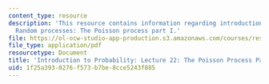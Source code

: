 ```yaml
---
content_type: resource
description: 'This resource contains information regarding introduction to probability:
  Random processes: The Poisson process part I.'
file: https://ol-ocw-studio-app-production.s3.amazonaws.com/courses/res-6-012-introduction-to-probability-spring-2018/1f25a3930276f573b7be8cce5243f885_MITRES_6_012S18_L22AS.pdf
file_type: application/pdf
resourcetype: Document
title: 'Introduction to Probability: Lecture 22: The Poisson Process Part I'
uid: 1f25a393-0276-f573-b7be-8cce5243f885
---
```

